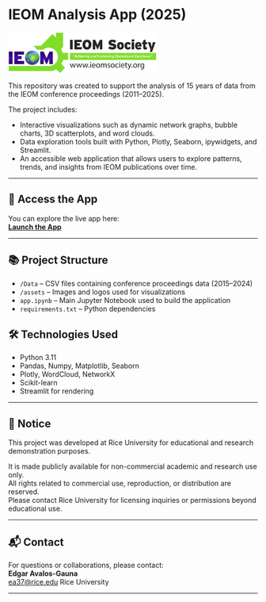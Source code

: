 # IEOM Analysis App (2025)

<img src="https://github.com/edavgaun/IEOM_2025/blob/main/assets/ieomsocietybannernew900.png" width=300>

This repository was created to support the analysis of 15 years of data from the IEOM conference proceedings (2011–2025).

The project includes:
- Interactive visualizations such as dynamic network graphs, bubble charts, 3D scatterplots, and word clouds.
- Data exploration tools built with Python, Plotly, Seaborn, ipywidgets, and Streamlit.
- An accessible web application that allows users to explore patterns, trends, and insights from IEOM publications over time.

---

## 🚀 Access the App

You can explore the live app here:  
**[Launch the App](https://)**

---

## 📚 Project Structure

- `/Data` – CSV files containing conference proceedings data (2015–2024)
- `/assets` – Images and logos used for visualizations
- `app.ipynb` – Main Jupyter Notebook used to build the application
- `requirements.txt` – Python dependencies

## 🛠 Technologies Used

- Python 3.11
- Pandas, Numpy, Matplotlib, Seaborn
- Plotly, WordCloud, NetworkX
- Scikit-learn
- Streamlit for rendering

---

## 📜 Notice

This project was developed at Rice University for educational and research demonstration purposes.

It is made publicly available for non-commercial academic and research use only.  
All rights related to commercial use, reproduction, or distribution are reserved.  
Please contact Rice University for licensing inquiries or permissions beyond educational use.



---

## 📬 Contact

For questions or collaborations, please contact:  
**Edgar Avalos-Gauna**  
ea37@rice.edu 
Rice University

---
